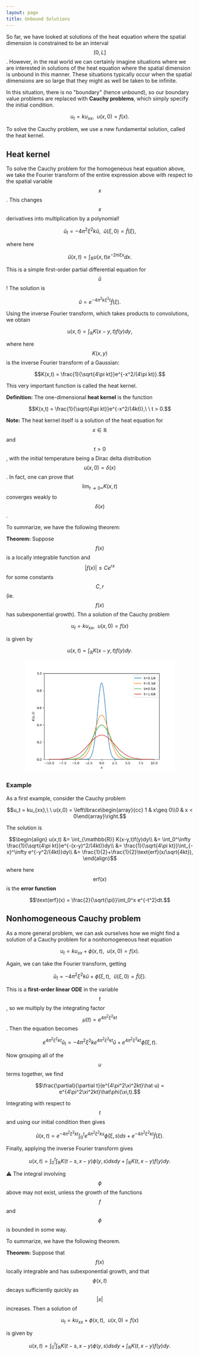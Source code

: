 ```yaml
---
layout: page
title: Unbound Solutions
---
```


So far, we have looked at solutions of the heat equation where the spatial dimension is constrained to be an interval $$[0,L]$$.
However, in the real world we can certainly imagine situations where we are interested in solutions of the heat equation where the spatial dimension is unbound in this manner.
These situations typically occur when the spatial dimensions are so large that they might as well be taken to be infinite.

In this situation, there is no "boundary" (hence unbound), so our boundary value problems are replaced with **Cauchy problems**, which simply specify the initial condition.

$$u_t = ku_{xx},\ \ u(x,0) = f(x).$$

To solve the Cauchy problem, we use a new fundamental solution, called the heat kernel.

## Heat kernel

To solve the Cauchy problem for the homogeneous heat equation above, we take the Fourier transform of the entire expression above with respect to the spatial variable $$x$$.
This changes $$x$$ derivatives into multiplication by a polynomial!

$$\hat u_t = -4\pi^2\xi^2k\hat u,\ \ \hat u(\xi,0) = \hat f(\xi),$$

where here

$$\hat u(x,t) = \int_{\mathbb{R}} u(x,t)e^{-2\pi i\xi x}dx.$$

This is a simple first-order partial differential equation for $$\hat u$$!
The solution is

$$\hat u = e^{-4\pi^2k\xi^2 t}\hat f(\xi).$$

Using the inverse Fourier transform, which takes products to convolutions, we obtain

$$u(x,t) = \int_{\mathbb{R}} K(x-y,t)f(y)dy,$$

where here $$K(x,y)$$ is the inverse Fourier transform of a Gaussian:

$$K(x,t) = \frac{1}{\sqrt{4\pi kt}}e^{-x^2/(4\pi kt)}.$$

This very important function is called the heat kernel.

**Definition:** The one-dimensional **heat kernel** is the function

$$K(x,t) = \frac{1}{\sqrt{4\pi kt}}e^{-x^2/(4kt)},\ \ t > 0.$$

**Note:** The heat kernel itself is a solution of the heat equation for $$x\in\mathbb{R}$$ and $$t > 0$$, with the initial temperature being a Dirac delta distribution $$u(x,0) = \delta(x)$$.
In fact, one can prove that $$\lim_{t\rightarrow 0+} K(x,t)$$ converges weakly to $$\delta(x)$$.

To summarize, we have the following theorem:

**Theorem:**  Suppose $$f(x)$$ is a locally integrable function and $$\lvert f(x)\rvert \leq Ce^{rx}$$ for some constants $$C,r$$ (ie. $$f(x)$$ has subexponential growth).  Thn a solution of the Cauchy problem

$$u_t = ku_{xx},\ \ u(x,0) = f(x)$$

is given by

$$u(x,t) = \int_{\mathbb{R}} K(x-y,t)f(y)dy.$$

<p align="center"><img width=400 src="fig/012-heat-kernel.png"/></p>

### Example

As a first example, consider the Cauchy problem

$$u_t = ku_{xx},\ \ u(x,0) = \left\lbrace\begin{array}{cc} 1 & x\geq 0\\0 & x < 0\end{array}\right.$$

The solution is

$$\begin{align}
u(x,t)
  &= \int_{\mathbb{R}} K(x-y,t)f(y)dy\\
  &= \int_0^\infty \frac{1}{\sqrt{4\pi kt}}e^{-(x-y)^2/(4kt)}dy\\
  &=  \frac{1}{\sqrt{4\pi kt}}\int_{-x}^\infty e^{-y^2/(4kt)}dy\\
  &=  \frac{1}{2}+\frac{1}{2}\text{erf}(x/\sqrt{4kt}),
\end{align}$$

where here $$\text{erf}(x)$$ is the **error function**

$$\text{erf}(x) = \frac{2}{\sqrt{\pi}}\int_0^x e^{-t^2}dt.$$

## Nonhomogeneous Cauchy problem

As a more general problem, we can ask ourselves how we might find a solution of a Cauchy problem for a nonhomogeneous heat equation


$$u_t = ku_{xx} + \phi(x,t),\ \ u(x,0) = f(x).$$

Again, we can take the Fourier transform, getting

$$\hat u_t = -4\pi^2\xi^2 k\hat u + \hat\phi(\xi,t),\ \ \hat u(\xi,0) = \hat f(\xi).$$

This is a **first-order linear ODE** in the variable $$t$$, so we multiply by the integrating factor $$\mu(t) = e^{4\pi^2\xi^2kt}$$.
Then the equation becomes

$$e^{4\pi^2\xi^2kt}\hat u_t = -4\pi^2\xi^2 ke^{4\pi^2\xi^2kt}\hat u + e^{4\pi^2\xi^2kt}\hat\phi(\xi,t).$$

Now grouping all of the $$u$$ terms together, we find

$$\frac{\partial}{\partial t}(e^{4\pi^2\xi^2kt}\hat u) = e^{4\pi^2\xi^2kt}\hat\phi(\xi,t).$$

Integrating with respect to $$t$$ and using our initial condition then gives

$$\hat u(x,t) = e^{-4\pi^2\xi^2kt}\int_0^t e^{4\pi^2\xi^2ks}\hat \phi(\xi,s)ds + e^{-4\pi^2\xi^2kt}\hat f(\xi).$$

Finally, applying the inverse Fourier transform gives

$$u(x,t) = \int_0^t \int_{\mathbb{R}} K(t-s,x-y)\phi(y,s)dsdy + \int_{\mathbb{R}} K(t,x-y)f(y)dy.$$

:warning:  The integral involving $$\phi$$ above may not exist, unless the growth of the functions $$f$$ and $$\phi$$ is bounded in some way.

To summarize, we have the following theorem.

**Theorem:** Suppose that $$f(x)$$ locally integrable and has subexponential growth, and that $$\phi(x,t)$$ decays sufficiently quickly as $$\lvert x\rvert$$ increases.
Then a solution of 

$$u_t = ku_{xx} + \phi(x,t),\ \ u(x,0) = f(x)$$

is given by

$$u(x,t) = \int_0^t \int_{\mathbb{R}} K(t-s,x-y)\phi(y,s)dsdy + \int_{\mathbb{R}} K(t,x-y)f(y)dy.$$


